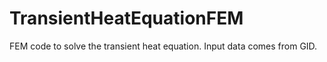 # TransientHeatEquationFEM
FEM code to solve the transient heat equation. Input data comes from GID.
